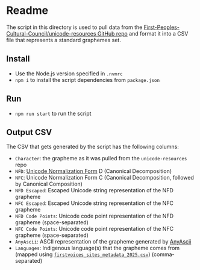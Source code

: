# Readme

The script in this directory is used to pull data from the [First-Peoples-Cultural-Council/unicode-resources GitHub repo](https://github.com/First-Peoples-Cultural-Council/unicode-resources) and format it into a CSV file that represents a standard graphemes set.

## Install

- Use the Node.js version specified in `.nvmrc`
- `npm i` to install the script dependencies from `package.json`

## Run

- `npm run start` to run the script

## Output CSV

The CSV that gets generated by the script has the following columns:

- `Character`: the grapheme as it was pulled from the `unicode-resources` repo
- `NFD`: [Unicode Normalization Form](https://unicode.org/reports/tr15/) D (Canonical Decomposition)
- `NFC`: Unicode Normalization Form C (Canonical Decomposition, followed by Canonical Composition)
- `NFD Escaped`: Escaped Unicode string representation of the NFD grapheme
- `NFC Escaped`: Escaped Unicode string representation of the NFC grapheme
- `NFD Code Points`: Unicode code point representation of the NFD grapheme (space-separated)
- `NFC Code Points`: Unicode code point representation of the NFC grapheme (space-separated)
- `AnyAscii`: ASCII representation of the grapheme generated by [AnyAscii](https://github.com/anyascii/anyascii)
- `Languages`: Indigenous language(s) that the grapheme comes from (mapped using [`firstvoices_sites_metadata_2025.csv`](https://github.com/First-Peoples-Cultural-Council/unicode-resources/blob/main/orthography-resources/firstvoices_sites_metadata_2025.csv)) (comma-separated)
